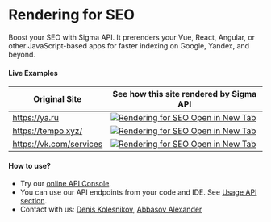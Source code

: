 # Rendering for SEO

Boost your SEO with Sigma API. 
It prerenders your Vue, React, Angular, or other JavaScript-based apps for faster indexing on Google, Yandex, and beyond.

#### Live Examples
| Original Site           | See how this site rendered by Sigma API                                                                                                                                                                   |
|-------------------------|-----------------------------------------------------------------------------------------------------------------------------------------------------------------------------------------------------------|
| https://ya.ru           | [![Rendering for SEO](/images/ya_ru.png "Rendering for SEO of https://ya.ru")  Open in New Tab](https://sigmaapi.com/v1/get?requestId=e1c89eed-c147-493d-b77e-bed3d31105f2&format=seo)                    |
| https://tempo.xyz/      | [![Rendering for SEO](/images/tempo_xyz.png "Rendering for SEO of https://tempo.xyz/") Open in New Tab](https://sigmaapi.com/v1/get?requestId=b9ef5867-93cc-4d6f-81cb-7d740740eca1&format=seo)            |
| https://vk.com/services | [![Rendering for SEO](/images/vk_com_services.png "Rendering for SEO of https://vk.com/services") Open in New Tab](https://sigmaapi.com/v1/get?requestId=6c17f36f-6fa3-4dfc-8cb3-9ea9eeada4d0&format=seo) |

#### How to use?
- Try our [online API Console](https://demo.sigmaapi.com/).
- You can use our API endpoints from your code and IDE. See [Usage API section](/usage_examples).
- Contact with us: [Denis Kolesnikov](https://t.me/gervilion), [Abbasov Alexander](https://t.me/abbasovalex)